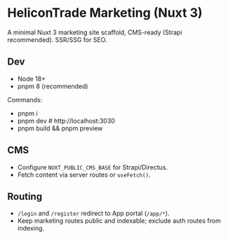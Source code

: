 # HeliconTrade Marketing (Nuxt 3)

A minimal Nuxt 3 marketing site scaffold, CMS-ready (Strapi recommended). SSR/SSG for SEO.

## Dev
- Node 18+
- pnpm 8 (recommended)

Commands:
- pnpm i
- pnpm dev  # http://localhost:3030
- pnpm build && pnpm preview

## CMS
- Configure `NUXT_PUBLIC_CMS_BASE` for Strapi/Directus.
- Fetch content via server routes or `useFetch()`.

## Routing
- `/login` and `/register` redirect to App portal (`/app/*`).
- Keep marketing routes public and indexable; exclude auth routes from indexing.

